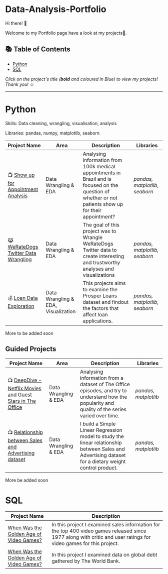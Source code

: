 # Data-Analysis-Portfolio

Hi there! 🙋

Welcome to my Portfolio page have a look at my projects🤝.

## 📚 Table of Contents
- [Python](#python)
- [SQL](#sql)

_Click on the project's title (**bold** and coloured in Blue) to view my projects! Thank you! ☺️_

***

# Python

Skills: Data cleaning, wrangling, visualisation, analysis

Libraries: pandas, numpy, matplotlib, seaborn

| Project Name | Area | Description | Libraries |    
|---|---|---|---|
| 📺 [Show up for Appointment Analysis](https://github.com/fellydyll/-ALX-Udacity-Scholarship-Program/blob/main/investigate-a-dataset-template.ipynb) |   Data Wrangling & EDA | Analysing  information from 100k medical appointments in Brazil and is focused on the question of whether or not patients show up for their appointment? | _pandas, matplotlib, seaborn_ | 
| 😹 [WeRateDogs Twitter Data Wrangling](https://github.com/Felix-YH/-ALX-Udacity-Scholarship-Program/tree/main/Project%202) |  Data Wrangling & EDA | The goal of this project was to Wrangle WeRateDogs Twitter data to create interesting and trustworthy analyses and visualizations | _pandas, matplotlib, seaborn_ | 
| 💰 [Loan Data Exploration](https://github.com/Felix-YH/-ALX-Udacity-Scholarship-Program/tree/main/Project%203) |  Data Wrangling & EDA, Visualization | This projects aims to examine the Prosper Loans dataset and findout the factors that affect loan applications.| _pandas, matplotlib, seaborn_ | 



More to be added soon

## Guided Projects

| Project Name | Area | Description | Libraries | 
|---|---|---|----|
| 📺 [DeepDive - Netflix Movies and Guest Stars in The Office](https://github.com/fellydyll/Data-Analysis-Portfolio/blob/main/Datacamp/DeepDive%20-%20Netflix%20Movies%20and%20Guest%20Stars%20in%20The%20Office.ipynb)| Data Wrangling & EDA | Analysing  information from a dataset of The Office episodes, and try to understand how the popularity and quality of the series varied over time.| _pandas, matplotlib_ |   
| 📺 [Relationship between Sales and Advertising dataset](https://github.com/fellydyll/Data-Analysis-Portfolio/blob/main/SimpleLinearRegression/SLR.ipynb)| Data Wrangling & EDA | I build a Simple Linear Regression model to study the linear relationship between Sales and Advertising dataset for a dietary weight control product.| _pandas, matplotlib_ |   

More be added soon




# SQL

| Project Name | Description |
|---|---|
|[When Was the Golden Age of Video Games?](https://github.com/Felix-YH/Data-Analysis-Portfolio/tree/main/SQL)|In this project I examined sales information for the top 400 video games released since 1977 along with critic and user ratings for video games for this project.|
|[When Was the Golden Age of Video Games?](https://github.com/Felix-YH/Data-Analysis-Portfolio/tree/main/SQL)|In this project I examined data on global debt gathered by The World Bank. |

